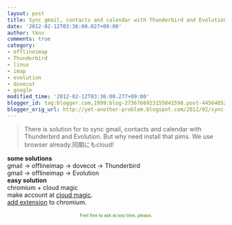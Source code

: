 ```yaml
---
layout: post
title: Sync gmail, contacts and calendar with Thunderbird and Evolution
date: '2012-02-12T03:36:00.027+09:00'
author: tknv
comments: true
category:
- offlineimap
- Thunderbird
- linux
- imap
- evolution
- dovecot
- google
modified_time: '2012-02-12T03:36:00.277+09:00'
blogger_id: tag:blogger.com,1999:blog-2736766923155041598.post-4456405258919776427
blogger_orig_url: http://yet-another-problem.blogspot.com/2012/02/sync-gmail-contacts-and-calendar-with.html
---
```


<blockquote><p>There is solution for to sync gmail, contacts and calendar with Thunderbird and Evolution. But why need install that pims. We use browser already.同期にもcloud!</p></blockquote><b>some solutions</b><br />gmail -&gt; offlineimap -&gt; dovecot -&gt; Thunderbird<br />gmail -&gt; offlineimap -&gt; Evolution<br /><b>easy solution</b><br />chromium + cloud magic<br />make account at <a href="http://cloudmagic.com">cloud magic</a>.<br /><a href="http://goo.gl/6FY84">add extension</a> to chromium.<br /><br /><div style="text-align: center;"><span style="color: #6aa84f; font-family: Verdana, sans-serif; font-size: x-small;"><b>Feel free to ask at any time, please.</b></span></div>
